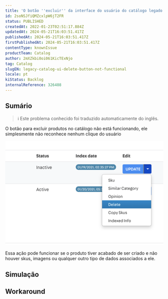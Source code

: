 ```yaml
---
title: 'O botão ''excluir'' da interface do usuário do catálogo legado não funciona'
id: 2soNSJfiQMZcxlpW6jT2FR
status: PUBLISHED
createdAt: 2022-01-23T02:51:17.884Z
updatedAt: 2024-05-21T16:03:51.417Z
publishedAt: 2024-05-21T16:03:51.417Z
firstPublishedAt: 2024-05-21T16:03:51.417Z
contentType: knownIssue
productTeam: Catalog
author: 2mXZkbi0oi061KicTExNjo
tag: Catalog
slugEN: legacy-catalog-ui-delete-button-not-functional
locale: pt
kiStatus: Backlog
internalReference: 326408
---
```


## Sumário

>ℹ️ Este problema conhecido foi traduzido automaticamente do inglês.


O botão para excluir produtos no catálogo não está funcionando, ele simplesmente não reconhece nenhum clique do usuário

 ![](https://raw.githubusercontent.com/vtexdocs/known-issues/refs/heads/main/docs/pt/known-issues/Catalog/o-botao-excluir-da-interface-do-usuario-do-catalogo-legado-nao-funciona_1.png)

Essa ação pode funcionar se o produto tiver acabado de ser criado e não houver skus, imagens ou qualquer outro tipo de dados associados a ele.

## Simulação



## Workaround



